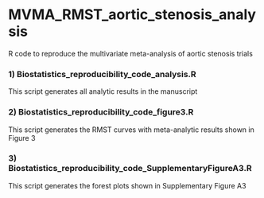 # MVMA_RMST_aortic_stenosis_analysis
R code to reproduce the multivariate meta-analysis of aortic stenosis trials

### 1) Biostatistics_reproducibility_code_analysis.R
This script generates all analytic results in the manuscript

### 2) Biostatistics_reproducibility_code_figure3.R
This script generates the RMST curves with meta-analytic results shown in Figure 3

### 3) Biostatistics_reproducibility_code_SupplementaryFigureA3.R
This script generates the forest plots shown in Supplementary Figure A3
